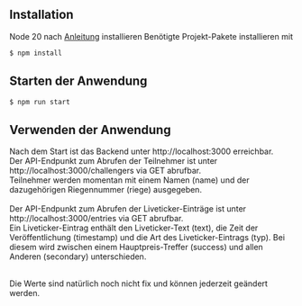 ## Installation

Node 20 nach [Anleitung](https://nodejs.org/en/learn/getting-started/how-to-install-nodejs) installieren
Benötigte Projekt-Pakete installieren mit
```bash
$ npm install
```

## Starten der Anwendung

```bash
$ npm run start
```

## Verwenden der Anwendung

Nach dem Start ist das Backend unter http://localhost:3000 erreichbar.<br>
Der API-Endpunkt zum Abrufen der Teilnehmer ist unter http://localhost:3000/challengers via GET abrufbar.<br>
Teilnehmer werden momentan mit einem Namen (name) und der dazugehörigen Riegennummer (riege) ausgegeben.<br><br>
Der API-Endpunkt zum Abrufen der Liveticker-Einträge ist unter http://localhost:3000/entries via GET abrufbar.<br>
Ein Liveticker-Eintrag enthält den Liveticker-Text (text), die Zeit der Veröffentlichung (timestamp) und die Art des Liveticker-Eintrags (typ). Bei diesem wird zwischen einem Hauptpreis-Treffer (success) und allen Anderen (secondary) unterschieden.<br><br>

Die Werte sind natürlich noch nicht fix und können jederzeit geändert werden.

